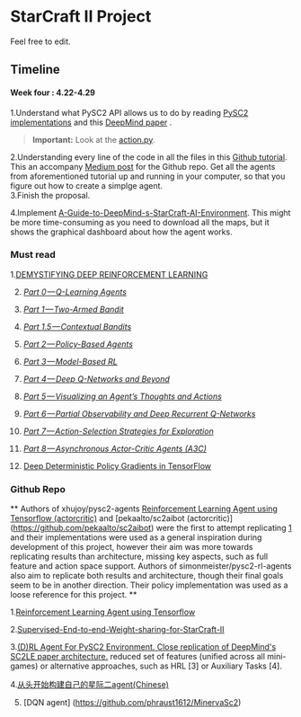 # StarCraft II Project

Feel free to edit.




## Timeline

#### Week four : 4.22-4.29
1.Understand what PySC2 API allows us to do by reading [PySC2 implementations](https://github.com/deepmind/pysc2) and this [DeepMind paper](https://deepmind.com/documents/110/sc2le.pdf) . 

>  **Important:** Look at the [action.py](https://github.com/deepmind/pysc2/blob/cad5a011492372abf484bd7a8cc69e7ed24b8d8c/pysc2/lib/actions.py). <br/>

2.Understanding every line of the code in all the files in this [Github tutorial](https://github.com/skjb/pysc2-tutorial). This an accompany [Medium post](https://chatbotslife.com/building-a-basic-pysc2-agent-b109cde1477c) for the Github repo.
Get all the agents from aforementioned tutorial up and running in your computer, so that you figure out how to create a simplge agent.<br/>
3.Finish the proposal.

4.Implement [A-Guide-to-DeepMind-s-StarCraft-AI-Environment](https://github.com/llSourcell/A-Guide-to-DeepMinds-StarCraft-AI-Environment). This might be more time-consuming as you need to download all the maps, but it shows the graphical dashboard about how the agent works.



### Must read

1.[DEMYSTIFYING DEEP REINFORCEMENT LEARNING](http://neuro.cs.ut.ee/demystifying-deep-reinforcement-learning/)

2.  [_Part 0 — Q-Learning Agents_](https://medium.com/@awjuliani/simple-reinforcement-learning-with-tensorflow-part-0-q-learning-with-tables-and-neural-networks-d195264329d0)

3.  [_Part 1 — Two-Armed Bandit_](https://medium.com/@awjuliani/super-simple-reinforcement-learning-tutorial-part-1-fd544fab149)

4.  [_Part 1.5 — Contextual Bandits_](https://medium.com/@awjuliani/simple-reinforcement-learning-with-tensorflow-part-1-5-contextual-bandits-bff01d1aad9c#.uzs1axw0s)

6.  [_Part 2 — Policy-Based Agents_](https://medium.com/@awjuliani/super-simple-reinforcement-learning-tutorial-part-2-ded33892c724)

6.  [_Part 3 — Model-Based RL_](https://medium.com/@awjuliani/simple-reinforcement-learning-with-tensorflow-part-3-model-based-rl-9a6fe0cce99)

7.  [_Part 4 — Deep Q-Networks and Beyond_](https://medium.com/@awjuliani/simple-reinforcement-learning-with-tensorflow-part-4-deep-q-networks-and-beyond-8438a3e2b8df#.i2zpbmre8)

8.  [_Part 5 — Visualizing an Agent’s Thoughts and Actions_](https://medium.com/@awjuliani/simple-reinforcement-learning-with-tensorflow-part-5-visualizing-an-agents-thoughts-and-actions-4f27b134bb2a)

9.  [_Part 6 — Partial Observability and Deep Recurrent Q-Networks_](https://medium.com/emergent-future/simple-reinforcement-learning-with-tensorflow-part-6-partial-observability-and-deep-recurrent-q-68463e9aeefc#.9djtshpqo)

10.  [_Part 7 — Action-Selection Strategies for Exploration_](https://medium.com/emergent-future/simple-reinforcement-learning-with-tensorflow-part-7-action-selection-strategies-for-exploration-d3a97b7cceaf#.qfg7lqxpr)

11.  [_Part 8 — Asynchronous Actor-Critic Agents (A3C)_](https://medium.com/@awjuliani/simple-reinforcement-learning-with-tensorflow-part-8-asynchronous-actor-critic-agents-a3c-c88f72a5e9f2#.hg13tn9zw)

12.  [Deep Deterministic Policy Gradients in TensorFlow](https://pemami4911.github.io/blog/2016/08/21/ddpg-rl.html#References)

### Github Repo

** Authors of xhujoy/pysc2-agents [Reinforcement Learning Agent using Tensorflow (actorcritic)](https://github.com/xhujoy/pysc2-agents) and [pekaalto/sc2aibot (actorcritic)] (https://github.com/pekaalto/sc2aibot) were the first to attempt replicating [1](https://deepmind.com/documents/110/sc2le.pdf) and their implementations were used as a general inspiration during development of this project, however their aim was more towards replicating results than architecture, missing key aspects, such as full feature and action space support. Authors of simonmeister/pysc2-rl-agents also aim to replicate both results and architecture, though their final goals seem to be in another direction. Their policy implementation was used as a loose reference for this project. **

 1.[Reinforcement Learning Agent using Tensorflow](https://github.com/xhujoy/pysc2-agents)
 
 
 2.[Supervised-End-to-end-Weight-sharing-for-StarCraft-II](https://github.com/tonybeltramelli/Supervised-End-to-end-Weight-sharing-for-StarCraft-II)
 
 3.[(D)RL Agent For PySC2 Environment. Close replication of DeepMind's SC2LE paper architecture.](https://github.com/Inoryy/pysc2-rl-agent)
reduced set of features (unified across all mini-games) or alternative approaches, such as HRL [3] or Auxiliary Tasks [4].
 
 4.[从头开始构建自己的星际二agent(Chinese)](https://github.com/wwxFromTju/sc2-101-zh) 
 
 5. [DQN agent] (https://github.com/phraust1612/MinervaSc2)
